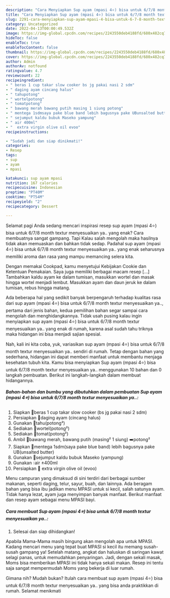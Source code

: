 ```yaml
---
description: "Cara Menyiapkan Sup ayam (mpasi 4⭐) bisa untuk 6/7/8 month textur menyesuaikan ya.. yang Bikin Ngiler, Buat Buka Puasa Bisa Manjain Lidah"
title: "Cara Menyiapkan Sup ayam (mpasi 4⭐) bisa untuk 6/7/8 month textur menyesuaikan ya.. yang Bikin Ngiler, Buat Buka Puasa Bisa Manjain Lidah"
slug: 2291-cara-menyiapkan-sup-ayam-mpasi-4-bisa-untuk-6-7-8-month-textur-menyesuaikan-ya-yang-bikin-ngiler-buat-buka-puasa-bisa-manjain-lidah
category: Uncategorized
date: 2022-04-13T00:00:49.532Z
image: https://img-global.cpcdn.com/recipes/2243550deb4188fd/680x482cq70/sup-ayam-mpasi-4-bisa-untuk-678-month-textur-menyesuaikan-ya-foto-resep-utama.jpg
hideToc: false
enableToc: true
enableTocContent: false
thumbnail: https://img-global.cpcdn.com/recipes/2243550deb4188fd/680x482cq70/sup-ayam-mpasi-4-bisa-untuk-678-month-textur-menyesuaikan-ya-foto-resep-utama.jpg
cover: https://img-global.cpcdn.com/recipes/2243550deb4188fd/680x482cq70/sup-ayam-mpasi-4-bisa-untuk-678-month-textur-menyesuaikan-ya-foto-resep-utama.jpg
author: Admin
authorAv: notfound
ratingvalue: 4.7
reviewcount: 22
recipeingredient:
- " beras 1 cup takar slow cooker bs jg pakai nasi 2 sdm"
- " daging ayam cincang halus"
- " tahupotong"
- " wortelpotong"
- " tomatpotong"
- " bawang merah bawang putih masing 1 siung potong"
- " mentega 1sdmsaya pake blue band lebih bagusnya pake UBunsalted butter"
- " sejumput kaldu bubuk Maseko yampung"
- " air 400ml"
- "  extra virgin olive oil evoo"
recipeinstructions:

- "Sudah jadi dan siap dinikmati!"
categories:
- Resep
tags:
- sup
- ayam
- mpasi

katakunci: sup ayam mpasi 
nutrition: 167 calories
recipecuisine: Indonesian
preptime: "PT40M"
cooktime: "PT54M"
recipeyield: "2"
recipecategory: Dessert

---
```



Selamat pagi Anda sedang mencari inspirasi resep sup ayam (mpasi 4⭐) bisa untuk 6/7/8 month textur menyesuaikan ya.. yang enak? Cara membuatnya sangat gampang. Tapi Kalau salah mengolah maka hasilnya tidak akan memuaskan dan bahkan tidak sedap. Padahal sup ayam (mpasi 4⭐) bisa untuk 6/7/8 month textur menyesuaikan ya.. yang enak seharusnya memiliki aroma dan rasa yang mampu memancing selera kita.


Dengan memakai Cookpad, kamu menyetujui Kebijakan Cookie dan Ketentuan Pemakaian. Saya juga memiliki berbagai macam resep […] Tambahkan kaldu ayam ke dalam tumisan, masukkan wortel dan masak hingga wortel menjadi lembut. Masukkan ayam dan daun jeruk ke dalam tumisan, rebus hingga matang.

Ada beberapa hal yang sedikit banyak berpengaruh terhadap kualitas rasa dari sup ayam (mpasi 4⭐) bisa untuk 6/7/8 month textur menyesuaikan ya.., pertama dari jenis bahan, kedua pemilihan bahan segar sampai cara mengolah dan menghidangkannya. Tidak usah pusing kalau ingin menyiapkan sup ayam (mpasi 4⭐) bisa untuk 6/7/8 month textur menyesuaikan ya.. yang enak di rumah, karena asal sudah tahu triknya maka hidangan ini bisa menjadi sajian spesial.


Nah, kali ini kita coba, yuk, variasikan sup ayam (mpasi 4⭐) bisa untuk 6/7/8 month textur menyesuaikan ya.. sendiri di rumah. Tetap dengan bahan yang sederhana, hidangan ini dapat memberi manfaat untuk membantu menjaga kesehatan tubuh kita. Kamu bisa menyiapkan Sup ayam (mpasi 4⭐) bisa untuk 6/7/8 month textur menyesuaikan ya.. menggunakan 10 bahan dan 0 langkah pembuatan. Berikut ini langkah-langkah dalam membuat hidangannya.

<!--inarticleads1-->

##### Bahan-bahan dan bumbu yang dibutuhkan dalam pembuatan Sup ayam (mpasi 4⭐) bisa untuk 6/7/8 month textur menyesuaikan ya..:

1. Siapkan  🍚beras 1 cup takar slow cooker (bs jg pakai nasi 2 sdm)
1. Persiapkan  🍗daging ayam (cincang halus)
1. Gunakan  🍙tahu(potong²)
1. Sediakan  🥕wortel(potong²)
1. Sediakan  🍅tomat(potong²)
1. Ambil  🌰bawang merah, bawang putih (masing² 1 siung) ➡️potong²
1. Siapkan  🥫mentega 1sdm(saya pake blue band) lebih bagusnya pake UB(unsalted butter)
1. Gunakan  🧂sejumput kaldu bubuk Maseko (yampung)
1. Gunakan  💧air ±400ml
1. Persiapkan  🍾 extra virgin olive oil (evoo)


Menu campuran yang dimaksud di sini terdiri dari berbagai sumber makanan, seperti daging, telur, sayur, buah, dan lainnya. Ada beragam bahan yang bisa ibu jadikan menu MPASI untuk si kecil, salah satunya ayam. Tidak hanya lezat, ayam juga menyimpan banyak manfaat. Berikut manfaat dan resep ayam sebagai menu MPASI bayi. 

<!--inarticleads2-->

##### Cara membuat Sup ayam (mpasi 4⭐) bisa untuk 6/7/8 month textur menyesuaikan ya..:


1. Selesai dan siap dihidangkan!

Apabila Mama-Mama masih bingung akan mengolah apa untuk MPASI. Kadang mencari menu yang tepat buat MPASI si kecil itu memang susah-susah gampang ya! Setelah matang, angkat dan haluskan di saringan kawat selagi panas, untuk memudahkan penyaringan. Jadi, dengan sekali masak, Moms bisa memberikan MPASI ini tidak hanya sekali makan. Resep ini tentu saja sangat mempermudah Moms yang bekerja di luar rumah. 

Gimana nih? Mudah bukan? Itulah cara membuat sup ayam (mpasi 4⭐) bisa untuk 6/7/8 month textur menyesuaikan ya.. yang bisa anda praktikkan di rumah. Selamat menikmati
